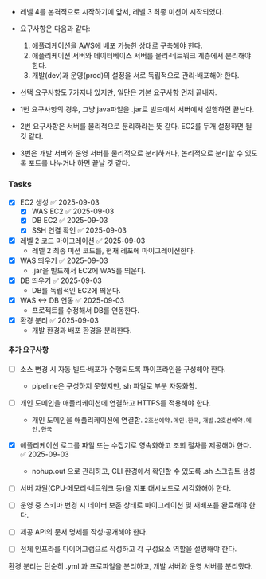 - 레벨 4를 본격적으로 시작하기에 앞서, 레벨 3 최종 미션이 시작되었다.
- 요구사항은 다음과 같다:
	1. 애플리케이션을 AWS에 배포 가능한 상태로 구축해야 한다.
	2. 애플리케이션 서버와 데이터베이스 서버를 물리·네트워크 계층에서 분리해야 한다.
	3. 개발(dev)과 운영(prod)의 설정을 서로 독립적으로 관리·배포해야 한다.

- 선택 요구사항도 7가지나 있지만, 일단은 기본 요구사항 먼저 끝내자.
- 1번 요구사항의 경우, 그냥 java파일을 .jar로 빌드에서 서버에서 실행하면 끝난다.
- 2번 요구사항은 서버를 물리적으로 분리하라는 뜻 같다. EC2를 두개 설정하면 될 것 같다.
- 3번은 개발 서버와 운영 서버를 물리적으로 분리하거나, 논리적으로 분리할 수 있도록 포트를 나누거나 하면 끝날 것 같다.


### Tasks
 - [x] EC2 생성 ✅ 2025-09-03
	 - [x] WAS EC2 ✅ 2025-09-03
	 - [x] DB EC2 ✅ 2025-09-03
	 - [x] SSH 연결 확인 ✅ 2025-09-03
- [x] 레벨 2 코드 마이그레이션 ✅ 2025-09-03
	- 레벨 2 최종 미션 코드를, 현재 레포에 마이그레이션한다.
- [x] WAS 띄우기 ✅ 2025-09-03
	- .jar을 빌드해서 EC2에 WAS를 띄운다.
- [x] DB 띄우기 ✅ 2025-09-03
	- DB를 독립적인 EC2에 띄운다.
- [x] WAS <-> DB 연동 ✅ 2025-09-03
	- 프로젝트를 수정해서 DB를 연동한다.
- [x] 환경 분리 ✅ 2025-09-03
	- 개발 환경과 배포 환경을 분리한다.

#### 추가 요구사항
- [ ]  소스 변경 시 자동 빌드·배포가 수행되도록 파이프라인을 구성해야 한다.
	- pipeline은 구성하지 못했지만, sh 파일로 부분 자동화함.
- [ ] 개인 도메인을 애플리케이션에 연결하고 HTTPS를 적용해야 한다.
	- 개인 도메인을 애플리케이션에 연결함. `2호선예약.메인.한국`, `개발.2호선예약.메인.한국`
- [x] 애플리케이션 로그를 파일 또는 수집기로 영속화하고 조회 절차를 제공해야 한다. ✅ 2025-09-03
	- nohup.out 으로 관리하고, CLI 환경에서 확인할 수 있도록 .sh 스크립트 생성
- [ ] 서버 자원(CPU·메모리·네트워크 등)을 지표·대시보드로 시각화해야 한다.
- [ ] 운영 중 스키마 변경 시 데이터 보존 상태로 마이그레이션 및 재배포를 완료해야 한다.
- [ ] 제공 API의 문서 명세를 작성·공개해야 한다.
- [ ] 전체 인프라를 다이어그램으로 작성하고 각 구성요소 역할을 설명해야 한다.


환경 분리는 단순히 .yml 과 프로파일을 분리하고, 개발 서버와 운영 서버를 분리했다.



